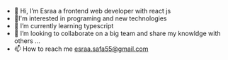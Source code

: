 - 👋 Hi, I’m Esraa a frontend web developer with react js  
- 👀I'm interested in programing and new technologies 
- 🌱 I’m currently learning typescript
- 💞️ I’m looking to collaborate on  a big team and share my knowldge with others ...
- 📫 How to reach me  esraa.safa55@gmail.com

<!---
EsraaAlaaOmar/EsraaAlaaOmar is a ✨ special ✨ repository because its `README.md` (this file) appears on your GitHub profile.
You can click the Preview link to take a look at your changes.
--->
